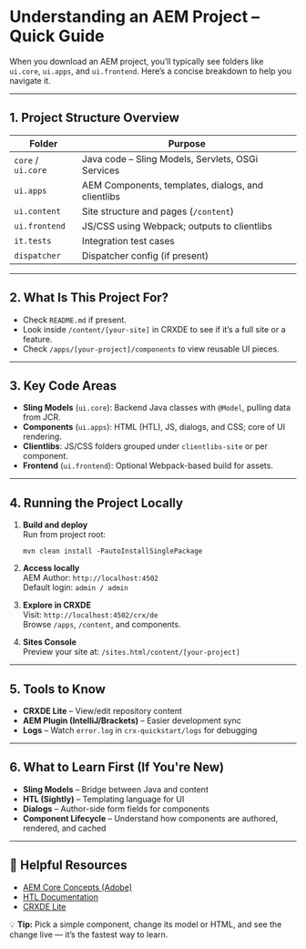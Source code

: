 # Understanding an AEM Project – Quick Guide

When you download an AEM project, you’ll typically see folders like `ui.core`, `ui.apps`, and `ui.frontend`. Here’s a concise breakdown to help you navigate it.

---

## 1. Project Structure Overview

| Folder             | Purpose                                            |
| ------------------ | -------------------------------------------------- |
| `core` / `ui.core` | Java code – Sling Models, Servlets, OSGi Services  |
| `ui.apps`          | AEM Components, templates, dialogs, and clientlibs |
| `ui.content`       | Site structure and pages (`/content`)              |
| `ui.frontend`      | JS/CSS using Webpack; outputs to clientlibs        |
| `it.tests`         | Integration test cases                             |
| `dispatcher`       | Dispatcher config (if present)                     |

---

## 2. What Is This Project For?

-   Check `README.md` if present.
-   Look inside `/content/[your-site]` in CRXDE to see if it’s a full site or a feature.
-   Check `/apps/[your-project]/components` to view reusable UI pieces.

---

## 3. Key Code Areas

-   **Sling Models** (`ui.core`): Backend Java classes with `@Model`, pulling data from JCR.
-   **Components** (`ui.apps`): HTML (HTL), JS, dialogs, and CSS; core of UI rendering.
-   **Clientlibs**: JS/CSS folders grouped under `clientlibs-site` or per component.
-   **Frontend** (`ui.frontend`): Optional Webpack-based build for assets.

---

## 4. Running the Project Locally

1. **Build and deploy**  
   Run from project root:

    ```
    mvn clean install -PautoInstallSinglePackage
    ```

2. **Access locally**  
   AEM Author: `http://localhost:4502`  
   Default login: `admin / admin`

3. **Explore in CRXDE**  
   Visit: `http://localhost:4502/crx/de`  
   Browse `/apps`, `/content`, and components.

4. **Sites Console**  
   Preview your site at: `/sites.html/content/[your-project]`

---

## 5. Tools to Know

-   **CRXDE Lite** – View/edit repository content
-   **AEM Plugin (IntelliJ/Brackets)** – Easier development sync
-   **Logs** – Watch `error.log` in `crx-quickstart/logs` for debugging

---

## 6. What to Learn First (If You're New)

-   **Sling Models** – Bridge between Java and content
-   **HTL (Sightly)** – Templating language for UI
-   **Dialogs** – Author-side form fields for components
-   **Component Lifecycle** – Understand how components are authored, rendered, and cached

---

## 🔗 Helpful Resources

-   [AEM Core Concepts (Adobe)](https://experienceleague.adobe.com/docs/experience-manager.html)
-   [HTL Documentation](https://developer.adobe.com/experience-manager/htl/)
-   [CRXDE Lite](http://localhost:4502/crx/de)

💡 **Tip:** Pick a simple component, change its model or HTML, and see the change live — it’s the fastest way to learn.
